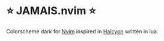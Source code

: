 # ⭐ JAMAIS.nvim ⭐
Colorscheme dark for [Nvim](id-nvim) inspired in [Halcyon](id-halcyon) written in lua.

[id-nvim]: https://github.com/neovim/neovim
[id-halcyon]: https://halcyon-theme.netlify.app/

